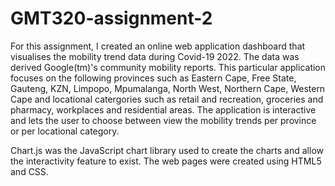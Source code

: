 # GMT320-assignment-2
For this assignment, I created an online web application dashboard that visualises the mobility trend data during Covid-19 2022.
The data was derived Google(tm)'s community mobility reports.
This particular application focuses on the following provinces such as Eastern Cape, Free State, Gauteng, KZN, Limpopo, Mpumalanga, North West, Northern Cape, Western Cape and locational catergories such as retail and recreation, groceries and pharmacy, workplaces and residential areas.
The application is interactive and lets the user to choose between view the mobility trends per province or per locational category.

Chart.js was the JavaScript chart library used to create the charts and allow the interactivity feature to exist.
The web pages were created using HTML5 and CSS.

